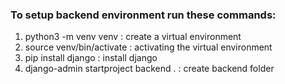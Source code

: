 ### To setup backend environment run these commands:
1. python3 -m venv venv : create a virtual environment
2. source venv/bin/activate : activating the virtual environment
3. pip install django : install django
4. django-admin startproject backend . : create backend folder